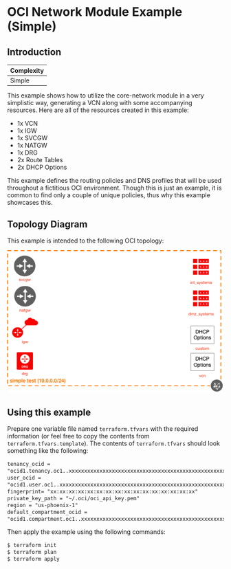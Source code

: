 # OCI Network Module Example (Simple)

## Introduction

| Complexity |
|---|
| Simple |

This example shows how to utilize the core-network module in a very simplistic way, generating a VCN along with some accompanying resources.  Here are all of the resources created in this example:

* 1x VCN
* 1x IGW
* 1x SVCGW
* 1x NATGW
* 1x DRG
* 2x Route Tables
* 2x DHCP Options

This example defines the routing policies and DNS profiles that will be used throughout a fictitious OCI environment.  Though this is just an example, it is common to find only a couple of unique policies, thus why this example showcases this.

## Topology Diagram
This example is intended to the following OCI topology:

![Topology diagram](./docs/Example-simple.png)

## Using this example
Prepare one variable file named `terraform.tfvars` with the required information (or feel free to copy the contents from `terraform.tfvars.template`).  The contents of `terraform.tfvars` should look something like the following:

```
tenancy_ocid = "ocid1.tenancy.oc1..xxxxxxxxxxxxxxxxxxxxxxxxxxxxxxxxxxxxxxxxxxxxxxxxxxxxxxxxxxxx"
user_ocid = "ocid1.user.oc1..xxxxxxxxxxxxxxxxxxxxxxxxxxxxxxxxxxxxxxxxxxxxxxxxxxxxxxxxxxxx"
fingerprint= "xx:xx:xx:xx:xx:xx:xx:xx:xx:xx:xx:xx:xx:xx:xx:xx"
private_key_path = "~/.oci/oci_api_key.pem"
region = "us-phoenix-1"
default_compartment_ocid = "ocid1.compartment.oc1..xxxxxxxxxxxxxxxxxxxxxxxxxxxxxxxxxxxxxxxxxxxxxxxxxxxxxxxxxxxx"
```

Then apply the example using the following commands:

```
$ terraform init
$ terraform plan
$ terraform apply
```
